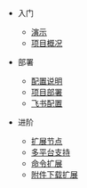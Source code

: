 - 入门

  - [演示](demo.md)
  - [项目概况](project-structure.md)

- 部署

  - [配置说明](config-desc.md)
  - [项目部署](deploy-config.md)
  - [飞书配置](deploy-lark.md)

- 进阶

  - [扩展节点](extension.md)
  - [多平台支持](platform-ext.md)
  - [命令扩展](command-ext.md)
  - [附件下载扩展](attach-ext.md)